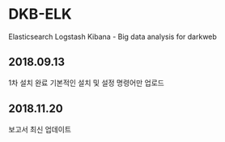 # DKB-ELK
Elasticsearch Logstash Kibana - Big data analysis for darkweb

## 2018.09.13
1차 설치 완료
기본적인 설치 및 설정 명령어만 업로드

## 2018.11.20
보고서 최신 업데이트
